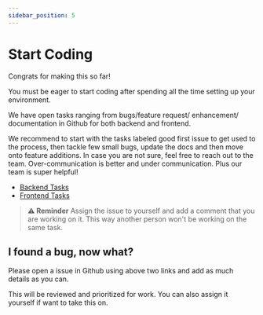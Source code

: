 ```yaml
---
sidebar_position: 5
---
```


# Start Coding

Congrats for making this so far!

You must be eager to start coding after spending all the time setting up your environment.

We have open tasks ranging from bugs/feature request/ enhancement/ documentation in Github for both backend and frontend.

We recommend to start with the tasks labeled good first issue to get used to the process, then tackle few small bugs, update the docs and then move onto feature additions.
In case you are not sure, feel free to reach out to the team. Over-communication is better and under communication.
Plus our team is super helpful!

- [Backend Tasks](https://github.com/byoma-kusuma/bk-portal-api/issues)
- [Frontend Tasks](https://github.com/byoma-kusuma/core.x.ui/issues)

> **⚠ Reminder** Assign the issue to yourself and add a comment that you are working on it.
> This way another person won't be working on the same task.

## I found a bug, now what?

Please open a issue in Github using above two links and add as much details as you can.

This will be reviewed and prioritized for work. You can also assign it yourself if want to take this on.
